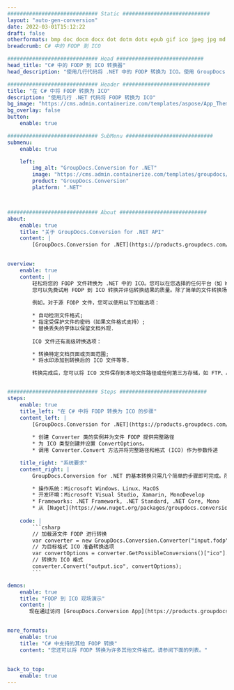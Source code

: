 ```yaml
---
############################# Static ############################
layout: "auto-gen-conversion"
date: 2022-03-01T15:12:22
draft: false
otherformats: bmp doc docm docx dot dotm dotx epub gif ico jpeg jpg md odt ott pdf png psd rtf tex tif tiff txt xps
breadcrumb: C# 中的 FODP 到 ICO

############################# Head ############################
head_title: "C# 中的 FODP 到 ICO 转换器"
head_description: "使用几行代码将 .NET 中的 FODP 转换为 ICO。使用 GroupDocs 文档转换 API 转换 160 多种文件格式。"

############################# Header ############################
title: "在 C# 中将 FODP 转换为 ICO"
description: "使用几行 .NET 代码将 FODP 转换为 ICO"
bg_image: "https://cms.admin.containerize.com/templates/aspose/App_Themes/V3/images/bg/header1.png"
bg_overlay: false
button:
    enable: true

############################# SubMenu ############################
submenu:
    enable: true

    left:
        img_alt: "GroupDocs.Conversion for .NET"
        image: "https://cms.admin.containerize.com/templates/groupdocs/images/product-logos/90x90-noborder/groupdocs-conversion-net.png"
        product: "GroupDocs.Conversion"
        platform: ".NET"



############################# About ############################
about:
    enable: true
    title: "关于 GroupDocs.Conversion for .NET API"
    content: |
        [GroupDocs.Conversion for .NET](https://products.groupdocs.com/conversion/net/)可用于转换Microsoft Word、Excel、PowerPoint、PDF、Visio等格式。 GroupDocs.Conversion 是一个独立的 API，适用于需要高性能的后端和内部系统。它不依赖于任何软件，例如 Microsoft 或 Open Office。
    

overview:
    enable: true
    content: |
        轻松将您的 FODP 文件转换为 .NET 中的 ICO。您可以在您选择的任何平台（如 Windows、Linux、macOS）中仅使用几行 C# 代码行。
        您可以免费试用 FODP 到 ICO 转换并评估转换结果的质量。除了简单的文件转换场景，您还可以尝试更高级的选项来加载源 FODP 文件和保存输出 ICO 结果。 
        
        例如，对于源 FODP 文件，您可以使用以下加载选项：

        * 自动检测文件格式;
        * 指定受保护文件的密码（如果文件格式支持）;
        * 替换丢失的字体以保留文档外观.
        
        ICO 文件还有高级转换选项：

        * 转换特定文档页面或页面范围;
        * 将水印添加到转换后的 ICO 文件等等.

        转换完成后，您可以将 ICO 文件保存到本地文件路径或任何第三方存储，如 FTP、Amazon S3、Google Drive、Dropbox 等。请注意 - 将 FODP 转换为 ICO 无需安装任何额外的软件 - 如 MS Office、Open Office、Adobe Acrobat Reader 等。


############################# Steps ############################
steps:
    enable: true
    title_left: "在 C# 中将 FODP 转换为 ICO 的步骤"
    content_left: |
        [GroupDocs.Conversion for .NET](https://products.groupdocs.com/conversion/net/) 让开发人员只需几行代码即可轻松地将 FODP 文件转换为 ICO。
        
        * 创建 Converter 类的实例并为文件 FODP 提供完整路径
        * 为 ICO 类型创建并设置 ConvertOptions。
        * 调用 Converter.Convert 方法并将完整路径和格式 (ICO) 作为参数传递

    title_right: "系统要求"
    content_right: |
        GroupDocs.Conversion for .NET 的基本转换只需几个简单的步骤即可完成。所有主要平台和操作系统都支持我们的 API。在执行以下代码之前，请确保您的系统上安装了以下先决条件。

        * 操作系统：Microsoft Windows、Linux、MacOS
        * 开发环境：Microsoft Visual Studio, Xamarin, MonoDevelop
        * Frameworks: .NET Framework, .NET Standard, .NET Core, Mono
        * 从 [Nuget](https://www.nuget.org/packages/groupdocs.conversion) 获取最新的 GroupDocs.Conversion for .NET
         
    code: |
        ```csharp    
        // 加载源文件 FODP 进行转换
        var converter = new GroupDocs.Conversion.Converter("input.fodp");
        // 为目标格式 ICO 准备转换选项
        var convertOptions = converter.GetPossibleConversions()["ico"].ConvertOptions;
        // 转换为 ICO 格式
        converter.Convert("output.ico", convertOptions);
        ```

demos:
    enable: true
    title: "FODP 到 ICO 现场演示"
    content: |
       现在通过访问 [GroupDocs.Conversion App](https://products.groupdocs.app/conversion/family) 网站将 FODP 转换为 ICO。在线演示具有以下优点
          

more_formats:
    enable: true
    title: "C# 中支持的其他 FODP 转换"
    content: "您还可以将 FODP 转换为许多其他文件格式。请参阅下面的列表。"
       
       
back_to_top:
    enable: true
---
```

